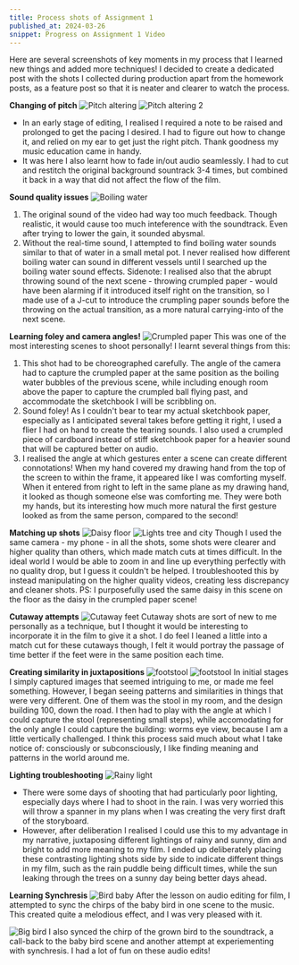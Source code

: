 ```yaml
---
title: Process shots of Assignment 1
published_at: 2024-03-26
snippet: Progress on Assignment 1 Video
---
```

Here are several screenshots of key moments in my process that I learned new things and added more techniques! I decided to create a dedicated post with the shots I collected during production apart from the homework posts, as a feature post so that it is neater and clearer to watch the process.

**Changing of pitch**
![Pitch altering](/process_a1/process_a1_pitchchange_1.png)
![Pitch altering 2](/process_a1/process_a1_pitchchange_2.png)
* In an early stage of editing, I realised I required a note to be raised and prolonged to get the pacing I desired. I had to figure out how to change it, and relied on my ear to get just the right pitch. Thank goodness my music education came in handy.
* It was here I also learnt how to fade in/out audio seamlessly. I had to cut and restitch the original background sountrack 3-4 times, but combined it back in a way that did not affect the flow of the film.

**Sound quality issues**
![Boiling water](/process_a1/process_a1_boilingwater.png)
1. The original sound of the video had way too much feedback. Though realistic, it would cause too much inteference with the soundtrack. Even after trying to lower the gain, it sounded abysmal.
2. Without the real-time sound, I attempted to find boiling water sounds similar to that of water in a small metal pot. I never realised how different boiling water can sound in different vessels until I searched up the boiling water sound effects.
Sidenote: I realised also that the abrupt throwing sound of the next scene - throwing crumpled paper - would have been alarming if it introduced itself right on the transition, so I made use of a J-cut to introduce the crumpling paper sounds before the throwing on the actual transition, as a more natural carrying-into of the next scene.

**Learning foley and camera angles!**
![Crumpled paper](/process_a1/process_a1_folleyangle.png)
This was one of the most interesting scenes to shoot personally! I learnt several things from this:
1. This shot had to be choreographed carefully. The angle of the camera had to capture the crumpled paper at the same position as the boiling water bubbles of the previous scene, while including enough room above the paper to capture the crumpled ball flying past, and accommodate the sketchbook I will be scribbling on.
2. Sound foley! As I couldn't bear to tear my actual sketchbook paper, especially as I anticipated several takes before getting it right, I used a flier I had on hand to create the tearing sounds. I also used a crumpled piece of cardboard instead of stiff sketchbook paper for a heavier sound that will be captured better on audio.
3. I realised the angle at which gestures enter a scene can create different connotations! When my hand covered my drawing hand from the top of the screen to within the frame, it appeared like I was comforting myself. When it entered from right to left in the same plane as my drawing hand, it looked as though someone else was comforting me. They were both my hands, but its interesting how much more natural the first gesture looked as from the same person, compared to the second!

**Matching up shots**
![Daisy floor](/process_a1/process_a1_daisyfloor.png)
![Lights tree and city](/process_a1/process_a1_matchcut_1.png)
Though I used the same camera - my phone - in all the shots, some shots were clearer and higher quality than others, which made match cuts at times difficult. In the ideal world I would be able to zoom in and line up everything perfectly with no quality drop, but I guess it couldn't be helped. I troubleshooted this by instead manipulating on the higher quality videos, creating less discrepancy and cleaner shots.
PS: I purposefully used the same daisy in this scene on the floor as the daisy in the crumpled paper scene!

**Cutaway attempts**
![Cutaway feet](/process_a1/process_a1_cutaway.png)
Cutaway shots are sort of new to me personally as a technique, but I thought it would be interesting to incorporate it in the film to give it a shot. I do feel I leaned a little into a match cut for these cutaways though, I felt it would portray the passage of time better if the feet were in the same position each time. 

**Creating similarity in juxtapositions**
![footstool](/process_a1/process_a1_shorttall.png)
![footstool](/process_a1/process_a1_shorttall_angle.jpeg)
In initial stages I simply captured images that seemed intriguing to me, or made me feel something. However, I began seeing patterns and similarities in things that were very different. One of them was the stool in my room, and the design building 100, down the road. I then had to play with the angle at which I could capture the stool (representing small steps), while accomodating for the only angle I could capture the building: worms eye view, because I am a little vertically challenged.  I think this process said much about what I take notice of: consciously or subconsciously, I like finding meaning and patterns in the world around me.

**Lighting troubleshooting**
![Rainy light](/process_a1/process_a1_lighting.png)
* There were some days of shooting that had particularly poor lighting, especially days where I had to shoot in the rain. I was very worried this will throw a spanner in my plans when I was creating the very first draft of the storyboard. 
* However, after deliberation I realised I could use this to my advantage in my narrative, juxtaposing different lightings of rainy and sunny, dim and bright to add more meaning to my film. I ended up deliberately placing these contrasting lighting shots side by side to indicate different things in my film, such as the rain puddle being difficult times, while the sun leaking through the trees on a sunny day being better days ahead.

**Learning Synchresis**
![Bird baby](/process_a1/process_a1_synchresis_1.png)
After the lesson on audio editing for film, I attempted to sync the chirps of the baby bird in one scene to the music. This created quite a melodious effect, and I was very pleased with it.

![Big bird](/process_a1/process_a1_synchresis_2.png)
I also synced the chirp of the grown bird to the soundtrack, a call-back to the baby bird scene and another attempt at  experiementing with synchresis. I had a lot of fun on these audio edits!

